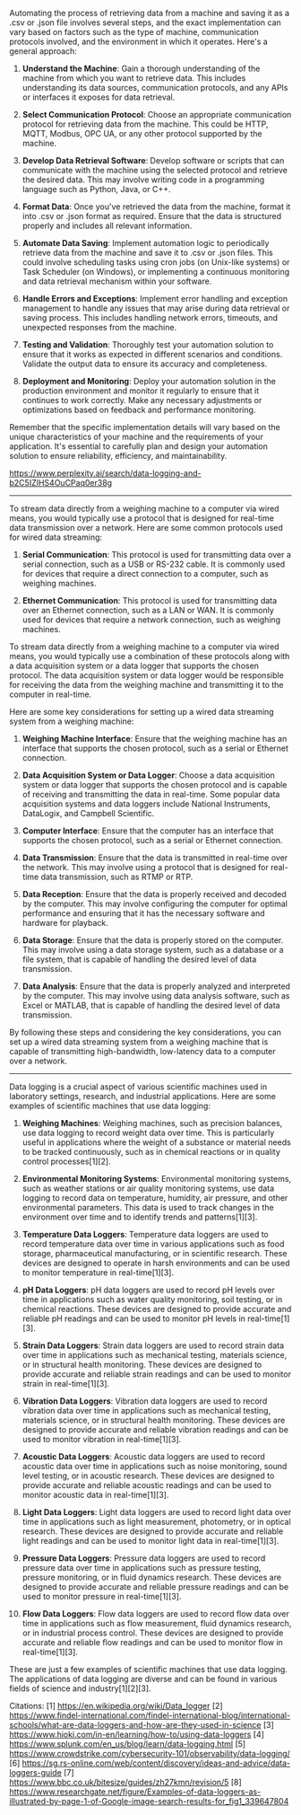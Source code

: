 Automating the process of retrieving data from a machine and saving it as a .csv or .json file involves several steps, and the exact implementation can vary based on factors such as the type of machine, communication protocols involved, and the environment in which it operates. Here's a general approach:

1. **Understand the Machine**: Gain a thorough understanding of the machine from which you want to retrieve data. This includes understanding its data sources, communication protocols, and any APIs or interfaces it exposes for data retrieval.

2. **Select Communication Protocol**: Choose an appropriate communication protocol for retrieving data from the machine. This could be HTTP, MQTT, Modbus, OPC UA, or any other protocol supported by the machine.

3. **Develop Data Retrieval Software**: Develop software or scripts that can communicate with the machine using the selected protocol and retrieve the desired data. This may involve writing code in a programming language such as Python, Java, or C++.

4. **Format Data**: Once you've retrieved the data from the machine, format it into .csv or .json format as required. Ensure that the data is structured properly and includes all relevant information.

5. **Automate Data Saving**: Implement automation logic to periodically retrieve data from the machine and save it to .csv or .json files. This could involve scheduling tasks using cron jobs (on Unix-like systems) or Task Scheduler (on Windows), or implementing a continuous monitoring and data retrieval mechanism within your software.

6. **Handle Errors and Exceptions**: Implement error handling and exception management to handle any issues that may arise during data retrieval or saving process. This includes handling network errors, timeouts, and unexpected responses from the machine.

7. **Testing and Validation**: Thoroughly test your automation solution to ensure that it works as expected in different scenarios and conditions. Validate the output data to ensure its accuracy and completeness.

8. **Deployment and Monitoring**: Deploy your automation solution in the production environment and monitor it regularly to ensure that it continues to work correctly. Make any necessary adjustments or optimizations based on feedback and performance monitoring.

Remember that the specific implementation details will vary based on the unique characteristics of your machine and the requirements of your application. It's essential to carefully plan and design your automation solution to ensure reliability, efficiency, and maintainability.




https://www.perplexity.ai/search/data-logging-and-b2C5IZIHS4OuCPaq0er38g



---
To stream data directly from a weighing machine to a computer via wired means, you would typically use a protocol that is designed for real-time data transmission over a network. Here are some common protocols used for wired data streaming:

1. **Serial Communication**: This protocol is used for transmitting data over a serial connection, such as a USB or RS-232 cable. It is commonly used for devices that require a direct connection to a computer, such as weighing machines.

2. **Ethernet Communication**: This protocol is used for transmitting data over an Ethernet connection, such as a LAN or WAN. It is commonly used for devices that require a network connection, such as weighing machines.

To stream data directly from a weighing machine to a computer via wired means, you would typically use a combination of these protocols along with a data acquisition system or a data logger that supports the chosen protocol. The data acquisition system or data logger would be responsible for receiving the data from the weighing machine and transmitting it to the computer in real-time.

Here are some key considerations for setting up a wired data streaming system from a weighing machine:

1. **Weighing Machine Interface**: Ensure that the weighing machine has an interface that supports the chosen protocol, such as a serial or Ethernet connection.

2. **Data Acquisition System or Data Logger**: Choose a data acquisition system or data logger that supports the chosen protocol and is capable of receiving and transmitting the data in real-time. Some popular data acquisition systems and data loggers include National Instruments, DataLogix, and Campbell Scientific.

3. **Computer Interface**: Ensure that the computer has an interface that supports the chosen protocol, such as a serial or Ethernet connection.

4. **Data Transmission**: Ensure that the data is transmitted in real-time over the network. This may involve using a protocol that is designed for real-time data transmission, such as RTMP or RTP.

5. **Data Reception**: Ensure that the data is properly received and decoded by the computer. This may involve configuring the computer for optimal performance and ensuring that it has the necessary software and hardware for playback.

6. **Data Storage**: Ensure that the data is properly stored on the computer. This may involve using a data storage system, such as a database or a file system, that is capable of handling the desired level of data transmission.

7. **Data Analysis**: Ensure that the data is properly analyzed and interpreted by the computer. This may involve using data analysis software, such as Excel or MATLAB, that is capable of handling the desired level of data transmission.

By following these steps and considering the key considerations, you can set up a wired data streaming system from a weighing machine that is capable of transmitting high-bandwidth, low-latency data to a computer over a network.


---
Data logging is a crucial aspect of various scientific machines used in laboratory settings, research, and industrial applications. Here are some examples of scientific machines that use data logging:

1. **Weighing Machines**: Weighing machines, such as precision balances, use data logging to record weight data over time. This is particularly useful in applications where the weight of a substance or material needs to be tracked continuously, such as in chemical reactions or in quality control processes[1][2].

2. **Environmental Monitoring Systems**: Environmental monitoring systems, such as weather stations or air quality monitoring systems, use data logging to record data on temperature, humidity, air pressure, and other environmental parameters. This data is used to track changes in the environment over time and to identify trends and patterns[1][3].

3. **Temperature Data Loggers**: Temperature data loggers are used to record temperature data over time in various applications such as food storage, pharmaceutical manufacturing, or in scientific research. These devices are designed to operate in harsh environments and can be used to monitor temperature in real-time[1][3].

4. **pH Data Loggers**: pH data loggers are used to record pH levels over time in applications such as water quality monitoring, soil testing, or in chemical reactions. These devices are designed to provide accurate and reliable pH readings and can be used to monitor pH levels in real-time[1][3].

5. **Strain Data Loggers**: Strain data loggers are used to record strain data over time in applications such as mechanical testing, materials science, or in structural health monitoring. These devices are designed to provide accurate and reliable strain readings and can be used to monitor strain in real-time[1][3].

6. **Vibration Data Loggers**: Vibration data loggers are used to record vibration data over time in applications such as mechanical testing, materials science, or in structural health monitoring. These devices are designed to provide accurate and reliable vibration readings and can be used to monitor vibration in real-time[1][3].

7. **Acoustic Data Loggers**: Acoustic data loggers are used to record acoustic data over time in applications such as noise monitoring, sound level testing, or in acoustic research. These devices are designed to provide accurate and reliable acoustic readings and can be used to monitor acoustic data in real-time[1][3].

8. **Light Data Loggers**: Light data loggers are used to record light data over time in applications such as light measurement, photometry, or in optical research. These devices are designed to provide accurate and reliable light readings and can be used to monitor light data in real-time[1][3].

9. **Pressure Data Loggers**: Pressure data loggers are used to record pressure data over time in applications such as pressure testing, pressure monitoring, or in fluid dynamics research. These devices are designed to provide accurate and reliable pressure readings and can be used to monitor pressure in real-time[1][3].

10. **Flow Data Loggers**: Flow data loggers are used to record flow data over time in applications such as flow measurement, fluid dynamics research, or in industrial process control. These devices are designed to provide accurate and reliable flow readings and can be used to monitor flow in real-time[1][3].

These are just a few examples of scientific machines that use data logging. The applications of data logging are diverse and can be found in various fields of science and industry[1][2][3].

Citations:
[1] https://en.wikipedia.org/wiki/Data_logger
[2] https://www.findel-international.com/findel-international-blog/international-schools/what-are-data-loggers-and-how-are-they-used-in-science
[3] https://www.hioki.com/in-en/learning/how-to/using-data-loggers
[4] https://www.splunk.com/en_us/blog/learn/data-logging.html
[5] https://www.crowdstrike.com/cybersecurity-101/observability/data-logging/
[6] https://sg.rs-online.com/web/content/discovery/ideas-and-advice/data-loggers-guide
[7] https://www.bbc.co.uk/bitesize/guides/zh27kmn/revision/5
[8] https://www.researchgate.net/figure/Examples-of-data-loggers-as-illustrated-by-page-1-of-Google-image-search-results-for_fig1_339647804
<!--stackedit_data:
eyJoaXN0b3J5IjpbOTQwMzU1NjE1LC01Mzg2ODY2MzEsLTExMz
k1NjgyNTEsMzYwMzAzNSwtMjA4ODc0NjYxMl19
-->